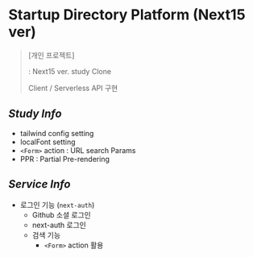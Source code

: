 # Startup Directory Platform (Next15 ver)

> [개인 프로젝트]
>
> : Next15 ver. study Clone
> 
> Client / Serverless API 구현
>

## _Study Info_
- tailwind config setting
- localFont setting
- `<Form>` action : URL search Params
- PPR : Partial Pre-rendering

## _Service Info_
- 로그인 기능 (`next-auth`)
  - Github 소셜 로그인
  - next-auth 로그인
  - 검색 기능
    - `<Form>` action 활용
